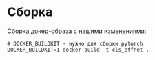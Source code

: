# Сборка


Сборка докер-образа  с нашими изменениями:
```
# DOCKER_BUILDKIT - нужно для сборки pytorch
DOCKER_BUILDKIT=1 docker build -t cls_effnet .
